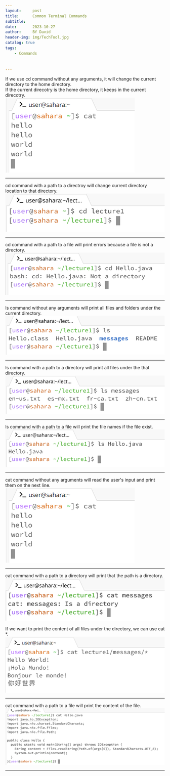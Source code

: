 ```yaml
---
layout:     post
title:      Common Terminal Commands
subtitle:   
date:       2023-10-27
author:     BY David
header-img: img/TechTool.jpg
catalog: true
tags:
    - Commands


---
```


If we use cd command without any arguments, it will change the current directory to the home directory.  
If the current direcotry is the home directory, it keeps in the current direcotry.  
![Image](https://raw.githubusercontent.com/SoulCoder3/SoulCoder3.github.io/master/img/2023-10-28-Common-Commands/cat1.1.png)  

***

cd command with a path to a directroy will change current directory location to that directory.  
![Image](https://raw.githubusercontent.com/SoulCoder3/SoulCoder3.github.io/master/img/2023-10-28-Common-Commands/cd2.png)  

***

cd command with a path to a file will print errors because a file is not a directory.  
![Image](https://raw.githubusercontent.com/SoulCoder3/SoulCoder3.github.io/master/img/2023-10-28-Common-Commands/cd3.png)  

***

ls command without any arguments will print all files and folders under the current directory.  
![Image](https://raw.githubusercontent.com/SoulCoder3/SoulCoder3.github.io/master/img/2023-10-28-Common-Commands/ls1.png)  

***

ls command with a path to a directory will print all files under the that directory.  
![Image](https://raw.githubusercontent.com/SoulCoder3/SoulCoder3.github.io/master/img/2023-10-28-Common-Commands/ls2.png)  

***

ls command with a path to a file will print the file names if the file exist.  
![Image](https://raw.githubusercontent.com/SoulCoder3/SoulCoder3.github.io/master/img/2023-10-28-Common-Commands/ls3.png)  

***

cat command without any arguments will read the user's input and print them on the next line.
![Image](https://raw.githubusercontent.com/SoulCoder3/SoulCoder3.github.io/master/img/2023-10-28-Common-Commands/cat1.1.png)  

***

cat command with a path to a directory will print that the path is a directory.  
![Image](https://raw.githubusercontent.com/SoulCoder3/SoulCoder3.github.io/master/img/2023-10-28-Common-Commands/cat2.png)  

If we want to print the content of all files under the directory, we can use cat *.  
![Image](https://raw.githubusercontent.com/SoulCoder3/SoulCoder3.github.io/master/img/2023-10-28-Common-Commands/cat1.2.png)  

***

cat command with a path to a file will print the content of the file.  
![Image](https://raw.githubusercontent.com/SoulCoder3/SoulCoder3.github.io/master/img/2023-10-28-Common-Commands/cat3.png)  

***
